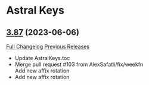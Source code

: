 # Astral Keys

## [3.87](https://github.com/astralguild/AstralKeys/tree/3.87) (2023-06-06)
[Full Changelog](https://github.com/astralguild/AstralKeys/compare/3.86...3.87) [Previous Releases](https://github.com/astralguild/AstralKeys/releases)

- Update AstralKeys.toc  
- Merge pull request #103 from AlexSafatli/fix/weekfn  
    Add new affix rotation  
- Add new affix rotation  
